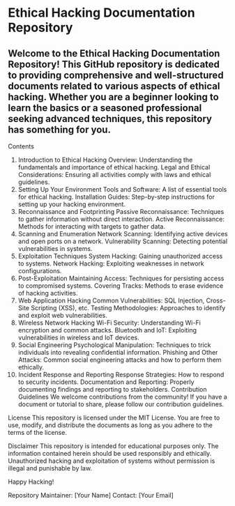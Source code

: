 # Ethical Hacking Documentation Repository

## Welcome to the Ethical Hacking Documentation Repository! This GitHub repository is dedicated to providing comprehensive and well-structured documents related to various aspects of ethical hacking. Whether you are a beginner looking to learn the basics or a seasoned professional seeking advanced techniques, this repository has something for you.

Contents
1. Introduction to Ethical Hacking
Overview: Understanding the fundamentals and importance of ethical hacking.
Legal and Ethical Considerations: Ensuring all activities comply with laws and ethical guidelines.
2. Setting Up Your Environment
Tools and Software: A list of essential tools for ethical hacking.
Installation Guides: Step-by-step instructions for setting up your hacking environment.
3. Reconnaissance and Footprinting
Passive Reconnaissance: Techniques to gather information without direct interaction.
Active Reconnaissance: Methods for interacting with targets to gather data.
4. Scanning and Enumeration
Network Scanning: Identifying active devices and open ports on a network.
Vulnerability Scanning: Detecting potential vulnerabilities in systems.
5. Exploitation Techniques
System Hacking: Gaining unauthorized access to systems.
Network Hacking: Exploiting weaknesses in network configurations.
6. Post-Exploitation
Maintaining Access: Techniques for persisting access to compromised systems.
Covering Tracks: Methods to erase evidence of hacking activities.
7. Web Application Hacking
Common Vulnerabilities: SQL Injection, Cross-Site Scripting (XSS), etc.
Testing Methodologies: Approaches to identify and exploit web vulnerabilities.
8. Wireless Network Hacking
Wi-Fi Security: Understanding Wi-Fi encryption and common attacks.
Bluetooth and IoT: Exploiting vulnerabilities in wireless and IoT devices.
9. Social Engineering
Psychological Manipulation: Techniques to trick individuals into revealing confidential information.
Phishing and Other Attacks: Common social engineering attacks and how to perform them ethically.
10. Incident Response and Reporting
Response Strategies: How to respond to security incidents.
Documentation and Reporting: Properly documenting findings and reporting to stakeholders.
Contribution Guidelines
We welcome contributions from the community! If you have a document or tutorial to share, please follow our contribution guidelines.

License
This repository is licensed under the MIT License. You are free to use, modify, and distribute the documents as long as you adhere to the terms of the license.

Disclaimer
This repository is intended for educational purposes only. The information contained herein should be used responsibly and ethically. Unauthorized hacking and exploitation of systems without permission is illegal and punishable by law.

Happy Hacking!

Repository Maintainer: [Your Name]
Contact: [Your Email]
